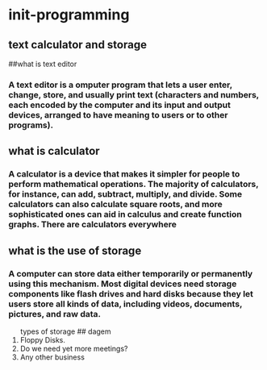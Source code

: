 # init-programming

## text calculator and storage

##what is text editor

 ###  A text editor is a omputer program that lets a user enter, change, store, and usually print text (characters and numbers, each encoded by the computer and its input and output devices, arranged to have meaning to users or to other programs).
 
## what is calculator

### A calculator is a device that makes it simpler for people to perform mathematical operations. The majority of calculators, for instance, can add, subtract, multiply, and divide. Some calculators can also calculate square roots, and more sophisticated ones can aid in calculus and create function graphs. There are calculators everywhere

## what is the use of storage

### A computer can store data either temporarily or permanently using this mechanism. Most digital devices need storage components like flash drives and hard disks because they let users store all kinds of data, including videos, documents, pictures, and raw data.

 <OL>
      <LH>types of storage </LH>
 ## dagem 
      <LI>Floppy Disks.
      <LI>Do we need yet more meetings?
      <LI>Any other business
    </OL>
